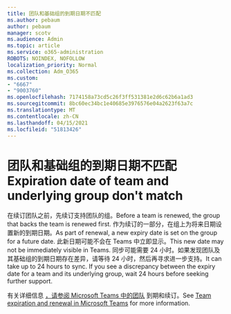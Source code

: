 ```yaml
---
title: 团队和基础组的到期日期不匹配
ms.author: pebaum
author: pebaum
manager: scotv
ms.audience: Admin
ms.topic: article
ms.service: o365-administration
ROBOTS: NOINDEX, NOFOLLOW
localization_priority: Normal
ms.collection: Adm_O365
ms.custom:
- "6667"
- "9003760"
ms.openlocfilehash: 7174158a73cd5c26f3ff531381e2d6c62b6a1ad3
ms.sourcegitcommit: 8bc60ec34bc1e40685e3976576e04a2623f63a7c
ms.translationtype: MT
ms.contentlocale: zh-CN
ms.lasthandoff: 04/15/2021
ms.locfileid: "51813426"
---
```

# <a name="expiration-date-of-team-and-underlying-group-dont-match"></a><span data-ttu-id="dfd81-102">团队和基础组的到期日期不匹配</span><span class="sxs-lookup"><span data-stu-id="dfd81-102">Expiration date of team and underlying group don't match</span></span>

<span data-ttu-id="dfd81-103">在续订团队之前，先续订支持团队的组。</span><span class="sxs-lookup"><span data-stu-id="dfd81-103">Before a team is renewed, the group that backs the team is renewed first.</span></span> <span data-ttu-id="dfd81-104">作为续订的一部分，在组上为将来日期设置新的到期日期。</span><span class="sxs-lookup"><span data-stu-id="dfd81-104">As part of renewal, a new expiry date is set on the group for a future date.</span></span> <span data-ttu-id="dfd81-105">此新日期可能不会在 Teams 中立即显示。</span><span class="sxs-lookup"><span data-stu-id="dfd81-105">This new date may not be immediately visible in Teams.</span></span> <span data-ttu-id="dfd81-106">同步可能需要 24 小时。如果发现团队及其基础组的到期日期存在差异，请等待 24 小时，然后再寻求进一步支持。</span><span class="sxs-lookup"><span data-stu-id="dfd81-106">It can take up to 24 hours to sync. If you see a discrepancy between the expiry date for a team and its underlying group, wait 24 hours before seeking further support.</span></span>  

<span data-ttu-id="dfd81-107">有关详细信息 [，请参阅 Microsoft Teams 中的团队](https://docs.microsoft.com/microsoftteams/team-expiration-renewal)  到期和续订。</span><span class="sxs-lookup"><span data-stu-id="dfd81-107">See [Team expiration and renewal in Microsoft Teams](https://docs.microsoft.com/microsoftteams/team-expiration-renewal)  for more information.</span></span>
